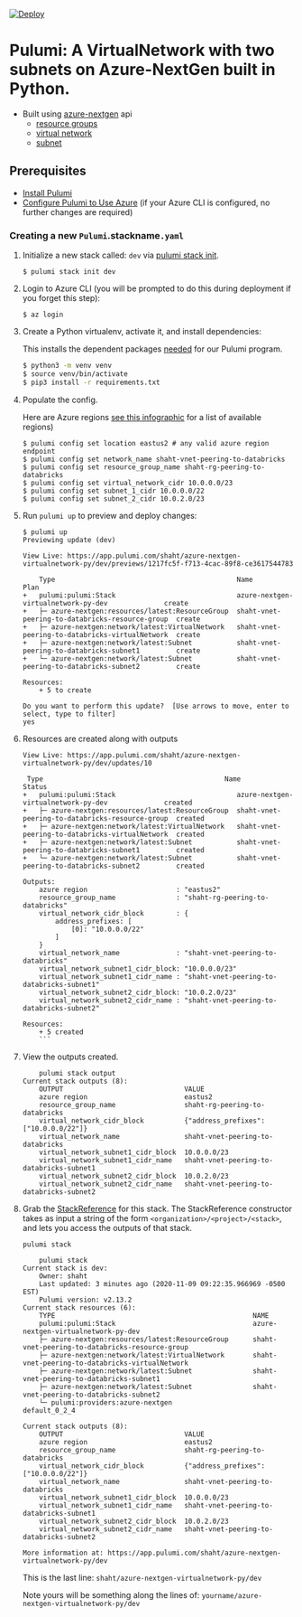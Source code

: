 [![Deploy](https://get.pulumi.com/new/button.svg)](https://app.pulumi.com/new)

# Pulumi:  A VirtualNetwork with two subnets on Azure-NextGen built in Python.
* Built using [azure-nextgen](https://www.pulumi.com/docs/reference/pkg/azure-nextgen/) api
    * [resource groups](https://www.pulumi.com/docs/reference/pkg/azure-nextgen/resources/resourcegroup/)
    * [virtual network](https://www.pulumi.com/docs/reference/pkg/azure-nextgen/network/virtualnetwork/) 
    * [subnet](https://www.pulumi.com/docs/reference/pkg/azure-nextgen/network/subnet/)

## Prerequisites

* [Install Pulumi](https://www.pulumi.com/docs/get-started/install/)
* [Configure Pulumi to Use Azure](https://www.pulumi.com/docs/intro/cloud-providers/azure/setup/) (if your Azure CLI is configured, no further changes are required)

### Creating a new `Pulumi`.stackname`.yaml`

1. Initialize a new stack called: `dev` via [pulumi stack init](https://www.pulumi.com/docs/reference/cli/pulumi_stack_init/). 
      ```
      $ pulumi stack init dev
      ```

1. Login to Azure CLI (you will be prompted to do this during deployment if you forget this step):
      ```
      $ az login
      ```

1. Create a Python virtualenv, activate it, and install dependencies:

    This installs the dependent packages [needed](https://www.pulumi.com/docs/intro/concepts/how-pulumi-works/) for our Pulumi program.

    ```bash
    $ python3 -m venv venv
    $ source venv/bin/activate
    $ pip3 install -r requirements.txt
    ```

1. Populate the config.

   Here are Azure regions [see this infographic](https://azure.microsoft.com/en-us/global-infrastructure/regions/) for a list of available regions)
   
   ```
   $ pulumi config set location eastus2 # any valid azure region endpoint
   $ pulumi config set network_name shaht-vnet-peering-to-databricks
   $ pulumi config set resource_group_name shaht-rg-peering-to-databricks
   $ pulumi config set virtual_network_cidr 10.0.0.0/23
   $ pulumi config set subnet_1_cidr 10.0.0.0/22
   $ pulumi config set subnet_2_cidr 10.0.2.0/23
   ```
1. Run `pulumi up` to preview and deploy changes:
  
    ```
    $ pulumi up
    Previewing update (dev)

    View Live: https://app.pulumi.com/shaht/azure-nextgen-virtualnetwork-py/dev/previews/1217fc5f-f713-4cac-89f8-ce3617544783

        Type                                             Name                                             Plan       
    +   pulumi:pulumi:Stack                              azure-nextgen-virtualnetwork-py-dev              create     
    +   ├─ azure-nextgen:resources/latest:ResourceGroup  shaht-vnet-peering-to-databricks-resource-group  create     
    +   ├─ azure-nextgen:network/latest:VirtualNetwork   shaht-vnet-peering-to-databricks-virtualNetwork  create     
    +   ├─ azure-nextgen:network/latest:Subnet           shaht-vnet-peering-to-databricks-subnet1         create     
    +   └─ azure-nextgen:network/latest:Subnet           shaht-vnet-peering-to-databricks-subnet2         create     
    
    Resources:
        + 5 to create

    Do you want to perform this update?  [Use arrows to move, enter to select, type to filter]
    yes
    ```
1. Resources are created along with outputs
    ```
    View Live: https://app.pulumi.com/shaht/azure-nextgen-virtualnetwork-py/dev/updates/10

     Type                                             Name                                             Status      
    +   pulumi:pulumi:Stack                              azure-nextgen-virtualnetwork-py-dev              created     
    +   ├─ azure-nextgen:resources/latest:ResourceGroup  shaht-vnet-peering-to-databricks-resource-group  created     
    +   ├─ azure-nextgen:network/latest:VirtualNetwork   shaht-vnet-peering-to-databricks-virtualNetwork  created     
    +   ├─ azure-nextgen:network/latest:Subnet           shaht-vnet-peering-to-databricks-subnet1         created     
    +   └─ azure-nextgen:network/latest:Subnet           shaht-vnet-peering-to-databricks-subnet2         created     
    
    Outputs:
        azure region                      : "eastus2"
        resource_group_name               : "shaht-rg-peering-to-databricks"
        virtual_network_cidr_block        : {
            address_prefixes: [
                [0]: "10.0.0.0/22"
            ]
        }
        virtual_network_name              : "shaht-vnet-peering-to-databricks"
        virtual_network_subnet1_cidr_block: "10.0.0.0/23"
        virtual_network_subnet1_cidr_name : "shaht-vnet-peering-to-databricks-subnet1"
        virtual_network_subnet2_cidr_block: "10.0.2.0/23"
        virtual_network_subnet2_cidr_name : "shaht-vnet-peering-to-databricks-subnet2"

    Resources:
        + 5 created
        ```
1. View the outputs created.
    ```
        pulumi stack output
    Current stack outputs (8):
        OUTPUT                              VALUE
        azure region                        eastus2
        resource_group_name                 shaht-rg-peering-to-databricks
        virtual_network_cidr_block          {"address_prefixes":["10.0.0.0/22"]}
        virtual_network_name                shaht-vnet-peering-to-databricks
        virtual_network_subnet1_cidr_block  10.0.0.0/23
        virtual_network_subnet1_cidr_name   shaht-vnet-peering-to-databricks-subnet1
        virtual_network_subnet2_cidr_block  10.0.2.0/23
        virtual_network_subnet2_cidr_name   shaht-vnet-peering-to-databricks-subnet2
    ```
1. Grab the [StackReference](https://www.pulumi.com/docs/intro/concepts/organizing-stacks-projects/#inter-stack-dependencies) for this stack. The StackReference constructor takes as input a string of the form `<organization>/<project>/<stack>`, and lets you access the outputs of that stack.
    ```
    pulumi stack
    ```

    ```
        pulumi stack 
    Current stack is dev:
        Owner: shaht
        Last updated: 3 minutes ago (2020-11-09 09:22:35.966969 -0500 EST)
        Pulumi version: v2.13.2
    Current stack resources (6):
        TYPE                                                 NAME
        pulumi:pulumi:Stack                                  azure-nextgen-virtualnetwork-py-dev
        ├─ azure-nextgen:resources/latest:ResourceGroup      shaht-vnet-peering-to-databricks-resource-group
        ├─ azure-nextgen:network/latest:VirtualNetwork       shaht-vnet-peering-to-databricks-virtualNetwork
        ├─ azure-nextgen:network/latest:Subnet               shaht-vnet-peering-to-databricks-subnet1
        ├─ azure-nextgen:network/latest:Subnet               shaht-vnet-peering-to-databricks-subnet2
        └─ pulumi:providers:azure-nextgen                    default_0_2_4

    Current stack outputs (8):
        OUTPUT                              VALUE
        azure region                        eastus2
        resource_group_name                 shaht-rg-peering-to-databricks
        virtual_network_cidr_block          {"address_prefixes":["10.0.0.0/22"]}
        virtual_network_name                shaht-vnet-peering-to-databricks
        virtual_network_subnet1_cidr_block  10.0.0.0/23
        virtual_network_subnet1_cidr_name   shaht-vnet-peering-to-databricks-subnet1
        virtual_network_subnet2_cidr_block  10.0.2.0/23
        virtual_network_subnet2_cidr_name   shaht-vnet-peering-to-databricks-subnet2

    More information at: https://app.pulumi.com/shaht/azure-nextgen-virtualnetwork-py/dev
    ```
    This is the last line: `shaht/azure-nextgen-virtualnetwork-py/dev`
    
    Note yours will be something along the lines of:
    `yourname/azure-nextgen-virtualnetwork-py/dev`